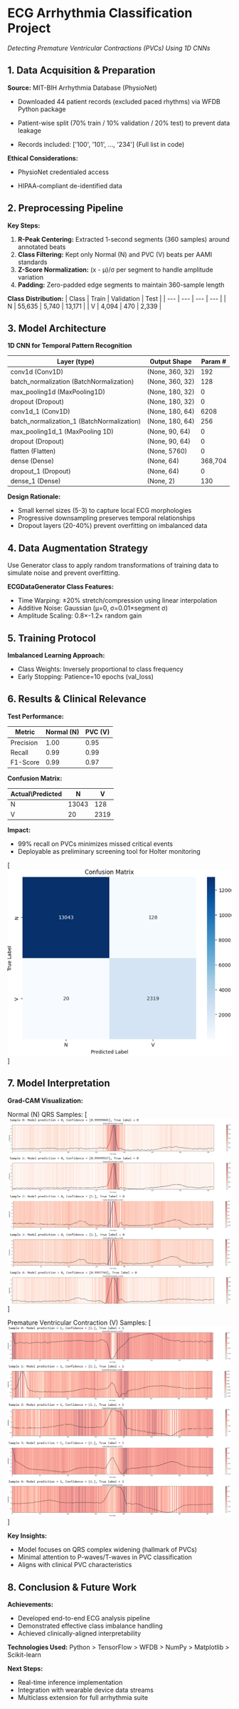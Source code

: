 # ECG Arrhythmia Classification Project

*Detecting Premature Ventricular Contractions (PVCs) Using 1D CNNs*


## 1. Data Acquisition & Preparation

**Source:** MIT-BIH Arrhythmia Database (PhysioNet)

- Downloaded 44 patient records (excluded paced rhythms) via WFDB Python package

- Patient-wise split (70% train / 10% validation / 20% test) to prevent data leakage

- Records included: ['100', '101', ..., '234'] (Full list in code)

**Ethical Considerations:**

- PhysioNet credentialed access

- HIPAA-compliant de-identified data


## 2. Preprocessing Pipeline

**Key Steps:**

1. **R-Peak Centering:** Extracted 1-second segments (360 samples) around annotated beats
2. **Class Filtering:** Kept only Normal (N) and PVC (V) beats per AAMI standards
3. **Z-Score Normalization:** (x - μ)/σ per segment to handle amplitude variation
4. **Padding:** Zero-padded edge segments to maintain 360-sample length

**Class Distribution:**
| Class | Train	| Validation | Test |
| --- | --- | --- | --- |
| N	| 55,635 | 5,740 | 13,171 |
| V	| 4,094	| 470 | 2,339 |


## 3. Model Architecture

**1D CNN for Temporal Pattern Recognition**

|  Layer (type) | Output Shape | Param #  |
|---|---|---|
| conv1d (Conv1D)  | (None, 360, 32)  | 192  |                                                           
| batch_normalization (BatchNormalization) | (None, 360, 32) | 128 |
| max_pooling1d (MaxPooling1D) | (None, 180, 32) |  0  |
| dropout (Dropout)    |       (None, 180, 32)     |      0         |                                               
| conv1d_1 (Conv1D)    |       (None, 180, 64)       |    6208      |                                                            
| batch_normalization_1 (BatchNormalization) | (None, 180, 64)     |     256      | 
| max_pooling1d_1 (MaxPooling 1D) | (None, 90, 64)     |      0     |    
| dropout (Dropout)    |       (None, 90, 64)     |      0         | 
| flatten (Flatten)     |      (None, 5760)      |        0         |
| dense (Dense)       |        (None, 64)        |        368,704 |
| dropout_1 (Dropout)    |     (None, 64)       |         0    |
| dense_1 (Dense)        |     (None, 2)     |            130 |

**Design Rationale:**
- Small kernel sizes (5-3) to capture local ECG morphologies
- Progressive downsampling preserves temporal relationships
- Dropout layers (20-40%) prevent overfitting on imbalanced data


## 4. Data Augmentation Strategy

Use Generator class to apply random transformations of training data to simulate noise and prevent overfitting.

**ECGDataGenerator Class Features:**

- Time Warping: ±20% stretch/compression using linear interpolation
- Additive Noise: Gaussian (μ=0, σ=0.01×segment σ)
- Amplitude Scaling: 0.8×-1.2× random gain


## 5. Training Protocol

**Imbalanced Learning Approach:**
- Class Weights: Inversely proportional to class frequency
- Early Stopping: Patience=10 epochs (val_loss)


## 6. Results & Clinical Relevance

**Test Performance:**

| Metric | Normal (N) | PVC (V) |
| --- | --- | --- |
| Precision | 1.00	| 0.95 |
| Recall	| 0.99	| 0.99 |
| F1-Score	| 0.99	| 0.97 |

**Confusion Matrix:**

| Actual\Predicted | N | V |
| --- | --- | --- |
| N	| 13043	| 128 |
| V	| 20	| 2319 |

**Impact:**
- 99% recall on PVCs minimizes missed critical events
- Deployable as preliminary screening tool for Holter monitoring

[<img src="images/confusion_matrix.png">]


## 7. Model Interpretation

**Grad-CAM Visualization:**

Normal (N) QRS Samples:
[<img src="images/normal_grad_cam.png">]

Premature Ventricular Contraction (V) Samples:
[<img src="images/pvc_grad_cam.png">]


**Key Insights:**
- Model focuses on QRS complex widening (hallmark of PVCs)
- Minimal attention to P-waves/T-waves in PVC classification
- Aligns with clinical PVC characteristics


## 8. Conclusion & Future Work

**Achievements:**
- Developed end-to-end ECG analysis pipeline
- Demonstrated effective class imbalance handling
- Achieved clinically-aligned interpretability

**Technologies Used:**
Python > TensorFlow > WFDB > NumPy > Matplotlib > Scikit-learn

**Next Steps:**
- Real-time inference implementation
- Integration with wearable device data streams
- Multiclass extension for full arrhythmia suite